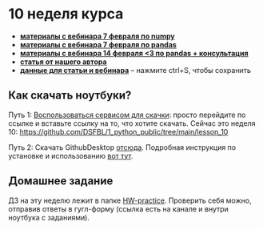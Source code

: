 # 10 неделя курса

- [__материалы с вебинара 7 февраля по numpy__](https://github.com/DSFBL/1_python_public/blob/main/lesson_10/class_07-02_numpy.ipynb) 
- [__материалы с вебинара 7 февраля по pandas__](https://github.com/DSFBL/1_python_public/blob/main/lesson_10/class_07-02_pandas.ipynb) 
- [__материалы с вебинара 14 февраля <3 по pandas + консультация__](https://github.com/DSFBL/1_python_public/blob/main/lesson_10-11/class_14-02.ipynb)
- [__статья от нашего автора__](https://github.com/DSFBL/1_python_public/blob/main/lesson_10/10_numpy_pandas.ipynb) 
- [__данные для статьи и вебинара__](https://raw.githubusercontent.com/DSFBL/1_python_public/main/lesson_10/titanic.csv) – нажмите ctrl+S, чтобы сохранить

## Как скачать ноутбуки?

Путь 1: [Воспользоваться сервисом для скачки](https://minhaskamal.github.io/DownGit/#/home): просто перейдите по ссылке и вставьте ссылку на то, что хотите скачать. Сейчас это неделя 10: https://github.com/DSFBL/1_python_public/tree/main/lesson_10

Путь 2: Скачать GithubDesktop [отсюда](https://desktop.github.com/). Подробная инструкция по установке и использованию [вот тут](https://github.com/DSFBL/1_python_public/blob/main/%D0%98%D0%BD%D1%81%D1%82%D1%80%D1%83%D0%BA%D1%86%D0%B8%D1%8F%20%D0%BF%D0%BE%20GitHub%20Desktop.pdf).

## Домашнее задание

ДЗ на эту неделю лежит в папке [HW-practice](https://github.com/DSFBL/1_python_public/tree/main/HW-practice). Проверить себя можно, отправив ответы в гугл-форму (ссылка есть на канале и внутри ноутбука с заданиями).

